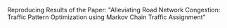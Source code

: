 Reproducing Results of the Paper: "Alleviating Road Network Congestion: Traffic Pattern Optimization using Markov Chain Traffic Assignment"
